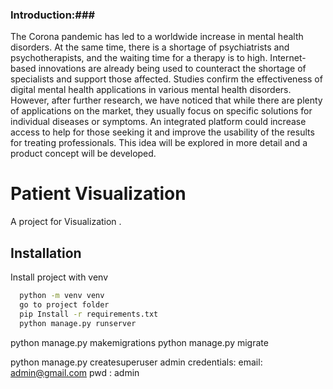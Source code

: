 ### Introduction:###
  The Corona pandemic has led to a worldwide increase in mental health disorders. At the same time, there is a shortage of psychiatrists and psychotherapists, and the waiting time for a therapy is to high. Internet-based innovations are already being used to counteract the shortage of specialists and support those affected. Studies confirm the effectiveness of digital mental health applications in various mental health disorders. However, after further research, we have noticed that while there are plenty of applications on the market, they usually focus on specific solutions for individual diseases or symptoms. An integrated platform could increase access to help for those seeking it and improve the usability of the results for treating professionals. This idea will be explored in more detail and a product concept will be developed.

# Patient Visualization

A project for Visualization .



## Installation

Install project with venv

```bash
  python -m venv venv
  go to project folder
  pip Install -r requirements.txt
  python manage.py runserver
```
    
python manage.py makemigrations
python manage.py migrate

python manage.py createsuperuser
admin credentials:
email: admin@gmail.com
pwd : admin
